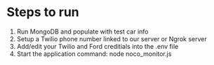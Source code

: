 # Steps to run
1. Run MongoDB and populate with test car info
2. Setup a Twilio phone number linked to our server or Ngrok server
3. Add/edit your Twilio and Ford creditials into the .env file
4. Start the application command: node noco_monitor.js

